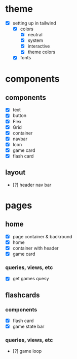 # theme
  * [x] setting up in tailwind
    * [x] colors
		* [x] neutral
		* [x] system
		* [x] interactive 
		* [x] theme colors 
    * [x] fonts

# components
## components
  * [x] text
  * [x] button
  * [x] Flex
  * [x] Grid
  * [x] container
  * [x] navbar
  * [x] Icon
  * [x] game card
  * [x] flash card

## layout
  * [?] header nav bar

# pages
## home
- [x] page container & backround
- [x] home
- [x] container with header
- [x] game card
### queries, views, etc
- [x] get games quesy


## flashcards
### components
- [x] flash card
- [x] game state bar
### queries, views, etc
- [?] game loop

